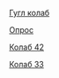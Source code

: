 [Гугл колаб]( https://colab.research.google.com/drive/1tTb4iA4EoqiMHLjegQG0_WEOUfsuR5Pw#scrollTo=MaKjdayun5Pi)

[Опрос](https://drive.google.com/drive/folders/1O9fodFwjcb0VQPy3Rjg4oJSm3VxHMNek?usp=sharing)

[Колаб 42](https://colab.research.google.com/drive/1e-I03HNx1ScuaOU0OVFDQLDiZER9LGq4?usp=sharing)

[Колаб 33](https://colab.research.google.com/drive/1fwQZref3nVmnbSIOwBKIOfD_8spjGerb?usp=sharing#scrollTo=DyRY0wNDSO9c)

